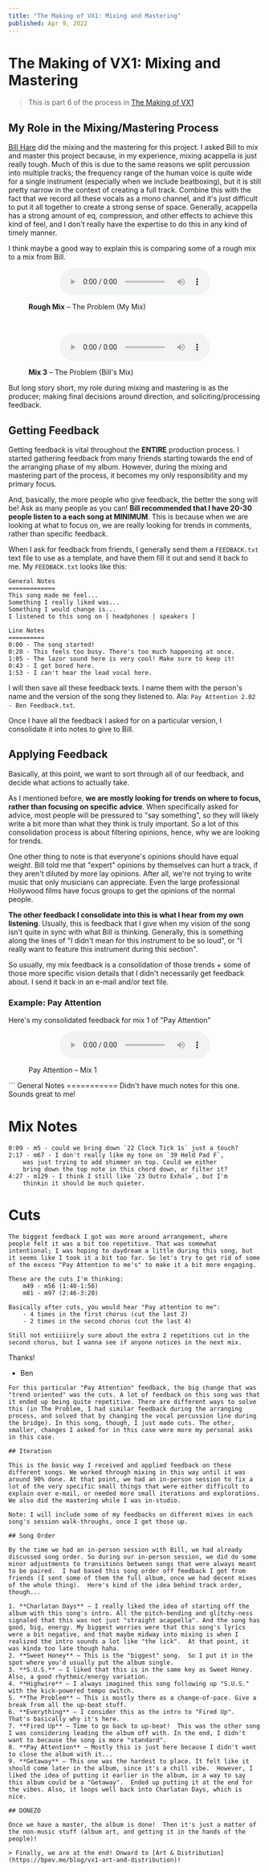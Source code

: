 ```yaml
---
title: "The Making of VX1: Mixing and Mastering"
published: Apr 9, 2022
---
```


# The Making of VX1: Mixing and Mastering

> This is part 6 of the process in [The Making of VX1](https://bpev.me/blog/vx1/)

## My Role in the Mixing/Mastering Process

[Bill Hare](https://billhareacappella.com) did the mixing and the mastering for this project. I asked Bill to mix and master this project because, in my experience, mixing acappella is just really tough. Much of this is due to the same reasons we split percussion into multiple tracks; the frequency range of the human voice is quite wide for a single instrument (especially when we include beatboxing), but it is still pretty narrow in the context of creating a full track. Combine this with the fact that we record all these vocals as a mono channel, and it's just difficult to put it all together to create a strong sense of space. Generally, acappella has a strong amount of eq, compression, and other effects to achieve this kind of feel, and I don't really have the expertise to do this in any kind of timely manner.

I think maybe a good way to explain this is comparing some of a rough mix to a mix from Bill.

<figure>
  <p align="center">
    <audio controls src="https://static.bpev.me/blog/vx1-mixing-and-mastering/the-problem-rough-mix.mp3">The Problem Rough Mix (My Mix)</Audio>
  </p>
  <figcaption><strong>Rough Mix</strong> – The Problem (My Mix)</figcaption>
</figure>
<br />
<figure>
  <p align="center">
    <audio controls src="https://static.bpev.me/blog/vx1-mixing-and-mastering/the-problem-mix-3.mp3">The Problem Mix 3 (Bill's Mix)</Audio>
  </p>
  <figcaption><strong>Mix 3</strong> – The Problem (Bill's Mix)</figcaption>
</figure>

But long story short, my role during mixing and mastering is as the producer; making final decisions around direction, and soliciting/processing feedback.

## Getting Feedback

Getting feedback is vital throughout the **ENTIRE** production process. I started gathering feedback from many friends starting towards the end of the arranging phase of my album. However, during the mixing and mastering part of the process, it becomes my only responsibility and my primary focus.

And, basically, the more people who give feedback, the better the song will be! Ask as many people as you can! **Bill recommended that I have 20-30 people listen to a each song at MINIMUM**. This is because when we are looking at what to focus on, we are really looking for trends in comments, rather than specific feedback.

When I ask for feedback from friends, I generally send them a `FEEDBACK.txt` text file to use as a template, and have them fill it out and send it back to me. My `FEEDBACK.txt` looks like this:

```
General Notes
=============
This song made me feel...
Something I really liked was...
Something I would change is...
I listened to this song on [ headphones | speakers ]

Line Notes
==========
0:00 - The song started!
0:20 - This feels too busy. There's too much happening at once.
1:05 - The lazor sound here is very cool! Make sure to keep it!
0:43 - I got bored here.
1:53 - I can't hear the lead vocal here.
```

I will then save all these feedback texts. I name them with the person's name and the version of the song they listened to. Ala: `Pay Attention 2.02 - Ben Feedback.txt`.

Once I have all the feedback I asked for on a particular version, I consolidate it into notes to give to Bill.

## Applying Feedback

Basically, at this point, we want to sort through all of our feedback, and decide what actions to actually take.

As I mentioned before, **we are mostly looking for trends on where to focus, rather than focusing on specific advice**. When specifically asked for advice, most people will be pressured to "say something", so they will likely write a bit more than what they think is truly important. So a lot of this consolidation process is about filtering opinions, hence, why we are looking for trends.

One other thing to note is that everyone's opinions should have equal weight. Bill told me that "expert" opinions by themselves can hurt a track, if they aren't diluted by more lay opinions. After all, we're not trying to write music that only musicians can appreciate. Even the large professional Hollywood films have focus groups to get the opinions of the normal people.

**The other feedback I consolidate into this is what I hear from my own listening**. Usually, this is feedback that I give when my vision of the song isn't quite in sync with what Bill is thinking. Generally, this is something along the lines of "I didn't mean for this instrument to be so loud", or "I really want to feature this instrument during this section".

So usually, my mix feedback is a consolidation of those trends + some of those more specific vision details that I didn't necessarily get feedback about. I send it back in an e-mail and/or text file.

### Example: Pay Attention

Here's my consolidated feedback for mix 1 of "Pay Attention"

<figure>
<p align="center">
<audio controls src="https://static.bpev.me/blog/vx1-mixing-and-mastering/pay-attention-mix-1.mp3">Pay Attention Mix 1</Audio>
</p>
<figcaption>Pay Attention – Mix 1</figcaption>
</figure>
```
General Notes
===========
  Didn't have much notes for this one. Sounds great to me!

# Mix Notes

    0:09 - m5 - could we bring down `22 Clock Tick 1s` just a touch?
    2:17 - m67 - I don't really like my tone on `39 Held Pad F`,
        was just trying to add shimmer on top. Could we either
        bring down the top note in this chord down, or filter it?
    4:27 - m129 - I think I still like `23 Outro Exhale`, but I'm
        thinkin it should be much quieter.

# Cuts

    The biggest feedback I got was more around arrangement, where
    people felt it was a bit too repetitive. That was somewhat
    intentional; I was hoping to daydream a little during this song, but
    it seems like I took it a bit too far. So let's try to get rid of some
    of the excess "Pay Attention to me's" to make it a bit more engaging.

    These are the cuts I'm thinking:
        m49 - m56 (1:40-1:56)
        m81 - m97 (2:46-3:20)

    Basically after cuts, you would hear "Pay attention to me":
        - 4 times in the first chorus (cut the last 2)
        - 2 times in the second chorus (cut the last 4)

    Still not entiiiirely sure about the extra 2 repetitions cut in the
    second chorus, but I wanna see if anyone notices in the next mix.

Thanks!

- Ben

```
For this particular "Pay Attention" feedback, the big change that was "trend oriented" was the cuts. A lot of feedback on this song was that it ended up being quite repetitive. There are different ways to solve this (in The Problem, I had similar feedback during the arranging process, and solved that by changing the vocal percussion line during the bridge). In this song, though, I just made cuts. The other, smaller, changes I asked for in this case were more my personal asks in this case.

## Iteration

This is the basic way I received and applied feedback on these different songs. We worked through mixing in this way until it was around 90% done. At that point, we had an in-person session to fix a lot of the very specific small things that were either difficult to explain over e-mail, or needed more small iterations and explorations. We also did the mastering while I was in-studio.

Note: I will include some of my feedbacks on different mixes in each song's session walk-throughs, once I get those up.

## Song Order

By the time we had an in-person session with Bill, we had already discussed song order. So during our in-person session, we did do some minor adjustments to transitions between songs that were always meant to be paired.  I had based this song order off feedback I got from friends (I sent some of them the full album, once we had decent mixes of the whole thing).  Here's kind of the idea behind track order, though...

1. **Charlatan Days** – I really liked the idea of starting off the album with this song's intro. All the pitch-bending and glitchy-ness signaled that this was not just "straight acappella". And the song has good, big, energy. My biggest worries were that this song's lyrics were a bit negative, and that maybe midway into mixing is when I realized the intro sounds a lot like "the lick".  At that point, it was kinda too late though haha.
2. **Sweet Honey** – This is the "biggest" song.  So I put it in the spot where you'd usually put the album single.
3. **S.U.S.** – I liked that this is in the same key as Sweet Honey. Also, a good rhythmic/energy variation.
4. **Highwire** – I always imagined this song following up "S.U.S." with the kick-powered tempo switch.
5. **The Problem** – This is mostly there as a change-of-pace. Give a break from all the up-beat stuff.
6. **Everything** – I consider this as the intro to "Fired Up".  That's basically why it's here.
7. **Fired Up** – Time to go back to up-beat!  This was the other song I was considering leading the album off with. In the end, I didn't want to because the song is more "standard".
8. **Pay Attention** – Mostly this is just here because I didn't want to close the album with it...
9. **Getaway** – This one was the hardest to place. It felt like it should come later in the album, since it's a chill vibe.  However, I liked the idea of putting it earlier in the album, in a way to say this album could be a "Getaway".  Ended up putting it at the end for the vibes. Also, it loops well back into Charlatan Days, which is nice.

## DONEZO

Once we have a master, the album is done!  Then it's just a matter of the non-music stuff (album art, and getting it in the hands of the people)!

> Finally, we are at the end! Onward to [Art & Distribution](https://bpev.me/blog/vx1-art-and-distribution)!
```
